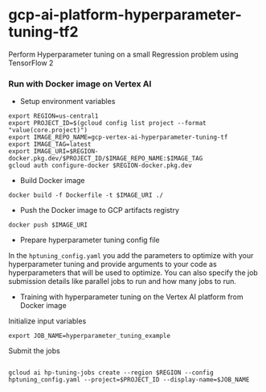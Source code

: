 # gcp-ai-platform-hyperparameter-tuning-tf2
Perform Hyperparameter tuning on a small Regression problem using TensorFlow 2

### Run with Docker image on Vertex AI
* Setup environment variables

```
export REGION=us-central1
export PROJECT_ID=$(gcloud config list project --format "value(core.project)")
export IMAGE_REPO_NAME=gcp-vertex-ai-hyperparameter-tuning-tf
export IMAGE_TAG=latest
export IMAGE_URI=$REGION-docker.pkg.dev/$PROJECT_ID/$IMAGE_REPO_NAME:$IMAGE_TAG
gcloud auth configure-docker $REGION-docker.pkg.dev
```

* Build Docker image

<pre><code>docker build -f Dockerfile -t $IMAGE_URI ./</code></pre>

* Push the Docker image to GCP artifacts registry

<pre><code>docker push $IMAGE_URI</code></pre>

* Prepare hyperparameter tuning config file

In the `hptuning_config.yaml` you add the parameters to optimize with your hyperparameter tuning and provide arguments to your code as hyperparameters that will be used to optimize. You can also specify the job submission details like parallel jobs to run and how many jobs to run.

* Training with hyperparameter tuning on the Vertex AI platform from Docker image

Initialize input variables
```
export JOB_NAME=hyperparameter_tuning_example
```
Submit the jobs
<pre><code>
gcloud ai hp-tuning-jobs create --region $REGION --config hptuning_config.yaml --project=$PROJECT_ID --display-name=$JOB_NAME
</code></pre>
